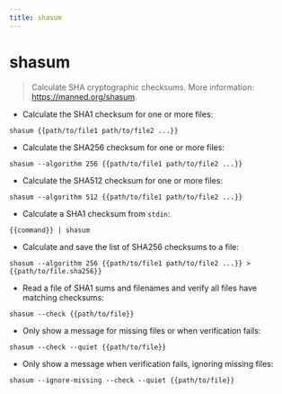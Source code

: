 ```yaml
---
title: shasum
---
```

# shasum

> Calculate SHA cryptographic checksums.
> More information: <https://manned.org/shasum>.

- Calculate the SHA1 checksum for one or more files:

`shasum {{path/to/file1 path/to/file2 ...}}`

- Calculate the SHA256 checksum for one or more files:

`shasum --algorithm 256 {{path/to/file1 path/to/file2 ...}}`

- Calculate the SHA512 checksum for one or more files:

`shasum --algorithm 512 {{path/to/file1 path/to/file2 ...}}`

- Calculate a SHA1 checksum from `stdin`:

`{{command}} | shasum`

- Calculate and save the list of SHA256 checksums to a file:

`shasum --algorithm 256 {{path/to/file1 path/to/file2 ...}} > {{path/to/file.sha256}}`

- Read a file of SHA1 sums and filenames and verify all files have matching checksums:

`shasum --check {{path/to/file}}`

- Only show a message for missing files or when verification fails:

`shasum --check --quiet {{path/to/file}}`

- Only show a message when verification fails, ignoring missing files:

`shasum --ignore-missing --check --quiet {{path/to/file}}`
